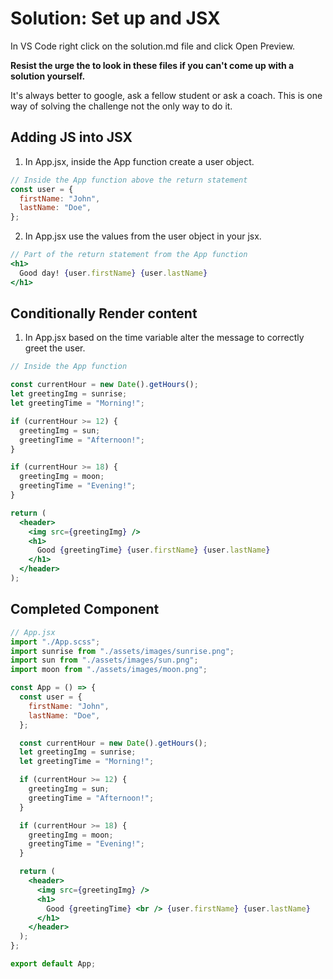 # Solution: Set up and JSX

In VS Code right click on the solution.md file and click Open Preview.

**Resist the urge the to look in these files if you can't come up with a solution yourself.**

It's always better to google, ask a fellow student or ask a coach. This is one way of solving the challenge not the only way to do it.

## Adding JS into JSX

1. In App.jsx, inside the App function create a user object.

```jsx
// Inside the App function above the return statement
const user = {
  firstName: "John",
  lastName: "Doe",
};
```

2. In App.jsx use the values from the user object in your jsx.

```jsx
// Part of the return statement from the App function
<h1>
  Good day! {user.firstName} {user.lastName}
</h1>
```

## Conditionally Render content

1. In App.jsx based on the time variable alter the message to correctly greet the user.

```jsx
// Inside the App function

const currentHour = new Date().getHours();
let greetingImg = sunrise;
let greetingTime = "Morning!";

if (currentHour >= 12) {
  greetingImg = sun;
  greetingTime = "Afternoon!";
}

if (currentHour >= 18) {
  greetingImg = moon;
  greetingTime = "Evening!";
}

return (
  <header>
    <img src={greetingImg} />
    <h1>
      Good {greetingTime} {user.firstName} {user.lastName}
    </h1>
  </header>
);
```

## Completed Component

```jsx
// App.jsx
import "./App.scss";
import sunrise from "./assets/images/sunrise.png";
import sun from "./assets/images/sun.png";
import moon from "./assets/images/moon.png";

const App = () => {
  const user = {
    firstName: "John",
    lastName: "Doe",
  };

  const currentHour = new Date().getHours();
  let greetingImg = sunrise;
  let greetingTime = "Morning!";

  if (currentHour >= 12) {
    greetingImg = sun;
    greetingTime = "Afternoon!";
  }

  if (currentHour >= 18) {
    greetingImg = moon;
    greetingTime = "Evening!";
  }

  return (
    <header>
      <img src={greetingImg} />
      <h1>
        Good {greetingTime} <br /> {user.firstName} {user.lastName}
      </h1>
    </header>
  );
};

export default App;
```
